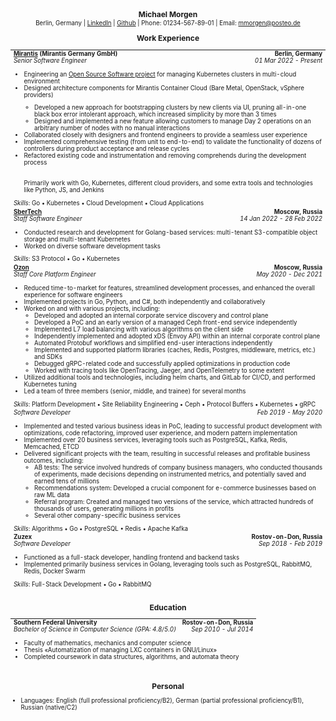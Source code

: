# <div style="text-align: center; line-height: 0%; font-size: 12px">Michael Morgen</div>

<div style="line-height: 0%; font-size: 9.75px; margin-bottom: -5px; margin-top: -5px"><center> Berlin, Germany | <a href=https://linkedin.com/in/morgenmg>LinkedIn</a> | <a href=https://github.com/zerospiel>Github</a> | Phone: 01234-567-89-01 | Email: <a href=mailto:mmorgen@posteo.de>mmorgen@posteo.de</a> </center></div>

## <div style="text-align: center; line-height: 0%; font-size: 12px">Work Experience</div>

<table style="width: 100%; line-height: normal; font-size: 9.75px">
  <!-- mirantis -->
  <tr style="border-bottom-style: hidden">
    <td style="font-weight: bold; padding-bottom: 0px; padding-top: 0px">
      <a href=https://mirantis.com>Mirantis</a> (Mirantis Germany GmbH)
    </td>
    <td style="text-align: right; font-weight: bold; padding-bottom: 0px; padding-top: 0px">
      Berlin, Germany
    </td>
  </tr>
  <tr style="border-bottom-style: hidden">
    <td style="font-style: italic; padding-bottom: 0px; padding-top: 0px">
      Senior Software Engineer
    </td>
    <td style="text-align: right; font-style: italic; padding-bottom: 0px; padding-top: 0px">
      01 Mar 2022 - Present
    </td>
  </tr>
  <tr">
    <td colspan="2">
      <ul>
        <li>Engineering an <a href=https://github.com/K0rdent/kcm>Open Source Software project</a> for managing Kubernetes clusters in multi-cloud environment</li>
        <li>Designed architecture components for Mirantis Container Cloud (Bare Metal, OpenStack, vSphere providers)</li>
          <ul>
            <li>Developed a new approach for bootstrapping clusters by new clients via UI, pruning all-in-one black box error intolerant approach, which increased simplicity by more than 3 times</li>
            <li>Designed and implemented a new feature allowing customers to manage Day 2 operations on an arbitrary number of nodes with no manual interactions</li>
          </ul>
        <li>Collaborated closely with designers and frontend engineers to provide a seamless user experience</li>
        <li>Implemented comprehensive testing (from unit to end-to-end) to validate the functionality of dozens of controllers during product acceptance and release cycles</li>
        <li>Refactored existing code and instrumentation and removing comprehends during the development process</li>
        <br></br>
Primarily work with Go, Kubernetes, different cloud providers, and some extra tools and technologies like Python, JS, and Jenkins
      </ul>
      <i>Skills</i>: Go • Kubernetes • Cloud Development • Cloud Applications
    </td>
  </tr>
  <!-- sbertech -->
  <tr style="border-bottom-style: hidden">
    <td style="font-weight: bold; padding-bottom: 0px; padding-top: 0px">
      <a href=https://sbertech.ru>SberTech</a>
    </td>
    <td style="text-align: right; font-weight: bold; padding-bottom: 0px; padding-top: 0px">
      Moscow, Russia
    </td>
  </tr>
  <tr style="border-bottom-style: hidden">
    <td style="font-style: italic; padding-bottom: 0px; padding-top: 0px">
      Staff Software Engineer
    </td>
    <td style="text-align: right; font-style: italic; padding-bottom: 0px; padding-top: 0px">
      14 Jan 2022 - 28 Feb 2022
    </td>
  </tr>
  <tr>
    <td colspan="2">
      <ul>
        <li>Conducted research and development for Golang-based services: multi-tenant S3-compatible object storage and multi-tenant Kubernetes</li>
        <li>Worked on diverse software development tasks</li>
      </ul>
      <i>Skills</i>: S3 Protocol • Go • Kubernetes
    </td>
  </tr>
  <!-- ozon -->
  <tr style="border-bottom-style: hidden">
    <td style="font-weight: bold; padding-bottom: 0px; padding-top: 0px">
      <a href=https://ozon.ru>Ozon</a>
    </td>
    <td style="text-align: right; font-weight: bold; padding-bottom: 0px; padding-top: 0px">
      Moscow, Russia
    </td>
  </tr>
  <!-- ozon staff -->
  <tr style="border-bottom-style: hidden">
    <td style="font-style: italic; padding-bottom: 0px; padding-top: 0px">
      Staff Core Platform Engineer
    </td>
    <td style="text-align: right; font-style: italic; padding-bottom: 0px; padding-top: 0px">
      May 2020 - Dec 2021
    </td>
  </tr>
  <tr style="border-bottom-style: hidden">
    <td colspan="2">
      <ul>
        <li>Reduced time-to-market for features, streamlined development processes, and enhanced the overall experience for software engineers</li>
        <li>Implemented projects in Go, Python, and C#, both independently and collaboratively</li>
        <li>Worked on and with various projects, including:
          <ul>
            <li>Developed and adopted an internal corporate service discovery and control plane</li>
            <li>Developed a PoC and an early version of a managed Ceph front-end service independently</li>
            <li>Implemented L7 load balancing with various algorithms on the client side</li>
            <li>Independently implemented and adopted xDS (Envoy API) within an internal corporate control plane</li>
            <li>Automated Protobuf workflows and simplified end-user interactions independently</li>
            <li>Implemented and supported platform libraries (caches, Redis, Postgres, middleware, metrics, etc.) and SDKs</li>
            <li>Debugged gRPC-related code and successfully applied optimizations in production code</li>
            <li>Worked with tracing tools like OpenTracing, Jaeger, and OpenTelemetry to some extent</li>
          </ul>
        </li>
        <li>Utilized additional tools and technologies, including helm charts, and GitLab for CI/CD, and performed Kubernetes tuning</li>
        <li>Led a team of three members (senior, middle, and trainee) for several months</li>
      </ul>
      <i>Skills</i>: Platform Development • Site Reliability Engineering • Ceph • Protocol Buffers • Kubernetes • gRPC
    </td>
  </tr>
  <!-- ozon swe -->
  <tr style="border-bottom-style: hidden">
    <td style="font-style: italic; padding-bottom: 0px; padding-top: 0px">
      Software Developer
    </td>
    <td style="text-align: right; font-style: italic; padding-bottom: 0px; padding-top: 0px">
      Feb 2019 - May 2020
    </td>
  </tr>
  <tr>
    <td colspan="2">
      <ul>
        <li>Implemented and tested various business ideas in PoC, leading to successful product development with optimizations, code refactoring, improved user experience, and modern pattern implementation</li>
        <li>Implemented over 20 business services, leveraging tools such as PostgreSQL, Kafka, Redis, Memcached, ETCD</li>
        <li>Delivered significant projects with the team, resulting in successful releases and profitable business outcomes, including:
          <ul>
            <li>AB tests: The service involved hundreds of company business managers, who conducted thousands of experiments, made decisions depending on instrumented metrics, and potentially saved and earned tens of millions</li>
            <li>Recommendations system: Developed a crucial component for e-commerce businesses based on raw ML data</li>
            <li>Referral program: Created and managed two versions of the service, which attracted hundreds of thousands of users, generating millions in profits</li>
            <li>Several other company-specific business services</li>
          </ul>
        </li>
      </ul>
      <i>Skills</i>: Algorithms • Go • PostgreSQL • Redis • Apache Kafka
    </td>
  </tr>
  <!-- zuzex -->
  <tr style="border-bottom-style: hidden">
    <td style="font-weight: bold; padding-bottom: 0px; padding-top: 0px">
      Zuzex
    </td>
    <td style="text-align: right; font-weight: bold; padding-bottom: 0px; padding-top: 0px">
      Rostov-on-Don, Russia
    </td>
  </tr>
  <tr style="border-bottom-style: hidden">
    <td style="font-style: italic; padding-bottom: 0px; padding-top: 0px">
      Software Developer
    </td>
    <td style="text-align: right; font-style: italic; padding-bottom: 0px; padding-top: 0px">
      Sep 2018 - Feb 2019
    </td>
  </tr>
  <tr style="border-bottom-style: hidden">
    <td colspan="2">
      <ul>
        <li>Functioned as a full-stack developer, handling frontend and backend tasks</li>
        <li>Implemented primarily business services in Golang, leveraging tools such as PostgreSQL, RabbitMQ, Redis, Docker Swarm</li>
      </ul>
      <i>Skills</i>: Full-Stack Development • Go • RabbitMQ
    </td>
  </tr>
</table>

## <div style="text-align: center; line-height: 0%; font-size: 12px">Education</div>

<table style="width: 100%; line-height: normal; font-size: 9.75px">
  <tr style="border-bottom-style: hidden">
    <td style="font-weight: bold; padding-bottom: 0px; padding-top: 0px">
      Southern Federal University
    </td>
    <td style="text-align: right; font-weight: bold; padding-bottom: 0px; padding-top: 0px">
      Rostov-on-Don, Russia
    </td>
  </tr>
  <tr style="border-bottom-style: hidden">
    <td style="font-style: italic; padding-bottom: 0px; padding-top: 0px">
      Bachelor of Science in Computer Science (GPA: 4.8/5.0)
    </td>
    <td style="text-align: right; font-style: italic; padding-bottom: 0px; padding-top: 0px">
      Sep 2010 - Jul 2014
    </td>
  </tr>
  <tr style="border-bottom-style: hidden">
    <td colspan="2">
      <ul>
        <li>Faculty of mathematics, mechanics and computer science</li>
        <li>Thesis «Automatization of managing LXC containers in GNU/Linux»</li>
        <li>Completed coursework in data structures, algorithms, and automata theory</li>
      </ul>
    </td>
  </tr>
</table>

## <div style="text-align: center; line-height: 0%; font-size: 12px">Personal</div>

<div style="line-height: normal; font-size: 9.75px">

- Languages: English (full professional proficiency/B2), German (partial professional proficiency/B1), Russian (native/C2)

</div>
